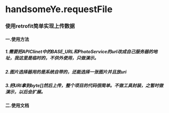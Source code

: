 # handsomeYe.requestFile

### 使用retrofit简单实现上传数据

#### 一.使用方法

##### 1.需要把APIClinet中的BASE_URL和PhotoService的url改成自己服务器的地址，我这里是临时的，不供外使用，只做演示。

##### 2.图片选择器用的是系统自带的，还能选择一张图片并且放uri

##### 3.把URI拿到byte[]然后上传，整个项目的代码很简单。不做工具封装，之暂时做演示，以后会扩展。

#### 二.使用文档

